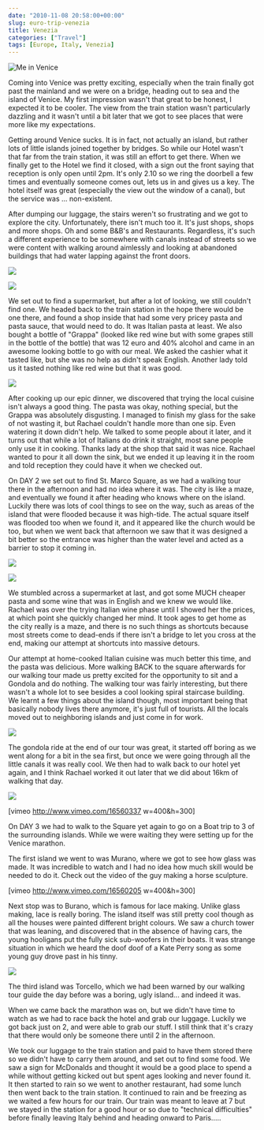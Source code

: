 ```yaml
---
date: "2010-11-08 20:58:00+00:00"
slug: euro-trip-venezia
title: Venezia
categories: ["Travel"]
tags: [Europe, Italy, Venezia]
---
```


![Me in Venice](p1040894.jpg)

Coming into Venice was pretty exciting, especially when the train finally got past the mainland and we were on a bridge, heading out to sea and the island of Venice. My first impression wasn't that great to be honest, I expected it to be cooler. The view from the train station wasn't particularly dazzling and it wasn't until a bit later that we got to see places that were more like my expectations.

Getting around Venice sucks. It is in fact, not actually an island, but rather lots of little islands joined together by bridges. So while our Hotel wasn't that far from the train station, it was still an effort to get there. When we finally get to the Hotel we find it closed, with a sign out the front saying that reception is only open until 2pm. It's only 2.10 so we ring the doorbell a few times and eventually someone comes out, lets us in and gives us a key. The hotel itself was great (especially the view out the window of a canal), but the service was ... non-existent.

After dumping our luggage, the stairs weren't so frustrating and we got to explore the city. Unfortunately, there isn't much too it. It's just shops, shops and more shops. Oh and some B&B's and Restaurants. Regardless, it's such a different experience to be somewhere with canals instead of streets so we were content with walking around aimlessly and looking at abandoned buildings that had water lapping against the front doors.

![](floating-door.jpg)

![](P1040896.jpg)

We set out to find a supermarket, but after a lot of looking, we still couldn't find one. We headed back to the train station in the hope there would be one there, and found a shop inside that had some very pricey pasta and pasta sauce, that would need to do. It was Italian pasta at least. We also bought a bottle of "Grappa" (looked like red wine but with some grapes still in the bottle of the bottle) that was 12 euro and 40% alcohol and came in an awesome looking bottle to go with our meal. We asked the cashier what it tasted like, but she was no help as didn't speak English. Another lady told us it tasted nothing like red wine but that it was good.

![](dinner.jpg)

After cooking up our epic dinner, we discovered that trying the local cuisine isn't always a good thing. The pasta was okay, nothing special, but the Grappa was absolutely disgusting. I managed to finish my glass for the sake of not wasting it, but Rachael couldn't handle more than one sip. Even watering it down didn't help. We talked to some people about it later, and it turns out that while a lot of Italians do drink it straight, most sane people only use it in cooking. Thanks lady at the shop that said it was nice. Rachael wanted to pour it all down the sink, but we ended it up leaving it in the room and told reception they could have it when we checked out.

On DAY 2 we set out to find St. Marco Square, as we had a walking tour there in the afternoon and had no idea where it was. The city is like a maze, and eventually we found it after heading who knows where on the island. Luckily there was lots of cool things to see on the way, such as areas of the island that were flooded because it was high-tide. The actual square itself was flooded too when we found it, and it appeared like the church would be too, but when we went back that afternoon we saw that it was designed a bit better so the entrance was higher than the water level and acted as a barrier to stop it coming in.

![](flood1.jpg)

![](flood2.jpg)

We stumbled across a supermarket at last, and got some MUCH cheaper pasta and some wine that was in English and we knew we would like. Rachael was over the trying Italian wine phase until I showed her the prices, at which point she quickly changed her mind. It took ages to get home as the city really is a maze, and there is no such things as shortcuts because most streets come to dead-ends if there isn't a bridge to let you cross at the end, making our attempt at shortcuts into massive detours.

Our attempt at home-cooked Italian cuisine was much better this time, and the pasta was delicious. More walking BACK to the square afterwards for our walking tour made us pretty excited for the opportunity to sit and a Gondola and do nothing. The walking tour was fairly interesting, but there wasn't a whole lot to see besides a cool looking spiral staircase building. We learnt a few things about the island though, most important being that basically nobody lives there anymore, it's just full of tourists. All the locals moved out to neighboring islands and just come in for work.

![](staircase.jpg)

The gondola ride at the end of our tour was great, it started off boring as we went along for a bit in the sea first, but once we were going through all the little canals it was really cool. We then had to walk back to our hotel yet again, and I think Rachael worked it out later that we did about 16km of walking that day.

![](gondola.jpg)

[vimeo http://www.vimeo.com/16560337 w=400&h=300]

On DAY 3 we had to walk to the Square yet again to go on a Boat trip to 3 of the surrounding islands. While we were waiting they were setting up for the Venice marathon.

The first island we went to was Murano, where we got to see how glass was made. It was incredible to watch and I had no idea how much skill would be needed to do it. Check out the video of the guy making a horse sculpture.

[vimeo http://www.vimeo.com/16560205 w=400&h=300]

Next stop was to Burano, which is famous for lace making. Unlike glass making, lace is really boring. The island itself was still pretty cool though as all the houses were painted different bright colours. We saw a church tower that was leaning, and discovered that in the absence of having cars, the young hooligans put the fully sick sub-woofers in their boats. It was strange situation in which we heard the doof doof of a Kate Perry song as some young guy drove past in his tinny.

![](Burano.jpg)

The third island was Torcello, which we had been warned by our walking tour guide the day before was a boring, ugly island... and indeed it was.

When we came back the marathon was on, but we didn't have time to watch as we had to race back the hotel and grab our luggage. Luckily we got back just on 2, and were able to grab our stuff. I still think that it's crazy that there would only be someone there until 2 in the afternoon.

We took our luggage to the train station and paid to have them stored there so we didn't have to carry them around, and set out to find some food. We saw a sign for McDonalds and thought it would be a good place to spend a while without getting kicked out but spent ages looking and never found it. It then started to rain so we went to another restaurant, had some lunch then went back to the train station. It continued to rain and be freezing as we waited a few hours for our train. Our train was meant to leave at 7 but we stayed in the station for a good hour or so due to "technical difficulties" before finally leaving Italy behind and heading onward to Paris.....
